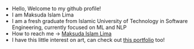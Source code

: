 * Hello, Welcome to my github profile!
* I am Maksuda Islam Lima
* I am a fresh graduate from Islamic University of Technology in Software Engineering, currently focused on ML and NLP
* How to reach me -> <a href="https://www.linkedin.com/in/maksuda-islam-lima-063/">Maksuda Islam Lima</a>
* I have this little interest on art, can check out <a href="https://www.behance.net/maksudalima">this portfolio</a> too! 

<!--
**kima063/kima063** is a ✨ _special_ ✨ repository because its `README.md` (this file) appears on your GitHub profile.

Here are some ideas to get you started:

- 🔭 I’m currently working on ...
- 🌱 I’m currently learning ...
- 👯 I’m looking to collaborate on ...
- 🤔 I’m looking for help with ...
- 💬 Ask me about ...
- 📫 How to reach me: ...
- 😄 Pronouns: ...
- ⚡ Fun fact: ...
-->
